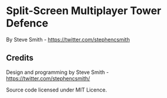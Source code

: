 # Split-Screen Multiplayer Tower Defence

By Steve Smith - https://twitter.com/stephencsmith


## Credits
Design and programming by Steve Smith - https://twitter.com/stephencsmith/ 

Source code licensed under MIT Licence.